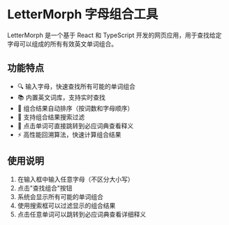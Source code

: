 # LetterMorph 字母组合工具

LetterMorph 是一个基于 React 和 TypeScript 开发的网页应用，用于查找给定字母可以组成的所有有效英文单词组合。

## 功能特点

- 🔍 输入字母，快速查找所有可能的单词组合
- 📚 内置英文词库，支持实时查找
- 🔄 组合结果自动排序（按词数和字母顺序）
- 🔎 支持组合结果搜索过滤
- 📖 点击单词可直接跳转到必应词典查看释义
- ⚡ 高性能回溯算法，快速计算组合结果


## 使用说明

1. 在输入框中输入任意字母（不区分大小写）
2. 点击"查找组合"按钮
3. 系统会显示所有可能的单词组合
4. 使用搜索框可以过滤显示的组合结果
5. 点击任意单词可以跳转到必应词典查看详细释义
